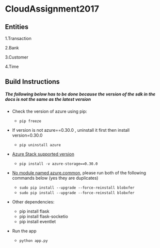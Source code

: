 # CloudAssignment2017

## Entities

1.Transaction

2.Bank

3.Customer

4.Time

## Build Instructions

##### The following below has to be done because the version of the sdk in the docs is not the same as the latest version

* Check the version of azure using pip:
    * ```pip freeze```

* If version is not azure==0.30.0 , uninstall it first then  install version=0.30.0
    * ```pip uninstall azure```

* [Azure Stack supported version](https://docs.microsoft.com/uk-UA/azure/azure-stack/user/azure-stack-storage-dev/)
     * ```pip install -v azure-storage==0.30.0```
* [No module named azure.common](https://github.com/Azure/blobxfer/issues/25), please run both of the following commands below (yes they are duplicates)
    * ```sudo pip install --upgrade --force-reinstall blobxfer```
    * ```sudo pip install --upgrade --force-reinstall blobxfer```
* Other dependencies:
    * pip install flask
    * pip install flask-socketio
    * pip install eventlet

* Run the app
    * ```python app.py```
